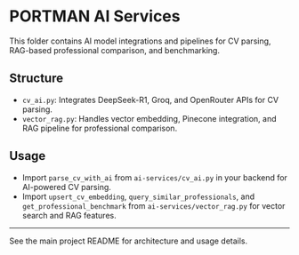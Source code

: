 # PORTMAN AI Services

This folder contains AI model integrations and pipelines for CV parsing, RAG-based professional comparison, and benchmarking.

## Structure
- `cv_ai.py`: Integrates DeepSeek-R1, Groq, and OpenRouter APIs for CV parsing.
- `vector_rag.py`: Handles vector embedding, Pinecone integration, and RAG pipeline for professional comparison.

## Usage
- Import `parse_cv_with_ai` from `ai-services/cv_ai.py` in your backend for AI-powered CV parsing.
- Import `upsert_cv_embedding`, `query_similar_professionals`, and `get_professional_benchmark` from `ai-services/vector_rag.py` for vector search and RAG features.

---

See the main project README for architecture and usage details.
